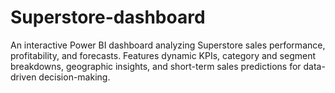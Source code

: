 # Superstore-dashboard
An interactive Power BI dashboard analyzing Superstore sales performance, profitability, and forecasts. Features dynamic KPIs, category and segment breakdowns, geographic insights, and short-term sales predictions for data-driven decision-making.
